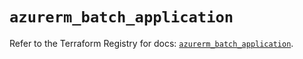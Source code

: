 # `azurerm_batch_application`

Refer to the Terraform Registry for docs: [`azurerm_batch_application`](https://registry.terraform.io/providers/hashicorp/azurerm/3.97.1/docs/resources/batch_application).
